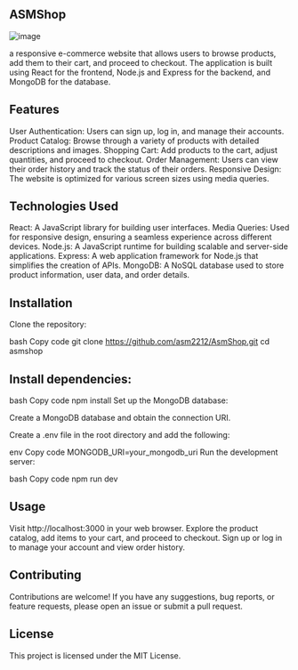 ##  ASMShop 
![image](https://github.com/asm2212/AsmShop/assets/146835831/b54e7449-98e2-49c1-b5c2-1352c7177e77)

a responsive e-commerce website that allows users to browse products, add them to their cart, and proceed to checkout. The application is built using React for the frontend, Node.js and Express for the backend, and MongoDB for the database.

##  Features
User Authentication: Users can sign up, log in, and manage their accounts.
Product Catalog: Browse through a variety of products with detailed descriptions and images.
Shopping Cart: Add products to the cart, adjust quantities, and proceed to checkout.
Order Management: Users can view their order history and track the status of their orders.
Responsive Design: The website is optimized for various screen sizes using media queries.

##  Technologies Used
React: A JavaScript library for building user interfaces.
Media Queries: Used for responsive design, ensuring a seamless experience across different devices.
Node.js: A JavaScript runtime for building scalable and server-side applications.
Express: A web application framework for Node.js that simplifies the creation of APIs.
MongoDB: A NoSQL database used to store product information, user data, and order details.

##  Installation
Clone the repository:

bash
Copy code
git clone https://github.com/asm2212/AsmShop.git
cd asmshop

##  Install dependencies:

bash
Copy code
npm install
Set up the MongoDB database:

Create a MongoDB database and obtain the connection URI.

Create a .env file in the root directory and add the following:

env
Copy code
MONGODB_URI=your_mongodb_uri
Run the development server:

bash
Copy code
npm run dev

##  Usage
Visit http://localhost:3000 in your web browser.
Explore the product catalog, add items to your cart, and proceed to checkout.
Sign up or log in to manage your account and view order history.

##  Contributing
Contributions are welcome! If you have any suggestions, bug reports, or feature requests, please open an issue or submit a pull request.

##  License
This project is licensed under the MIT License.
